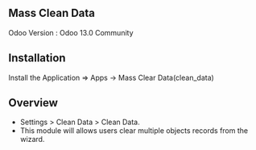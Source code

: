 Mass Clean Data
-------------------------------------------------

Odoo Version : Odoo 13.0 Community


Installation 
-------------------------------------------------------------
Install the Application => Apps -> Mass Clear Data(clean_data)


Overview
-------------------------------------------------------------
* Settings > Clean Data > Clean Data.
* This module will allows users clear multiple objects records from the wizard.
